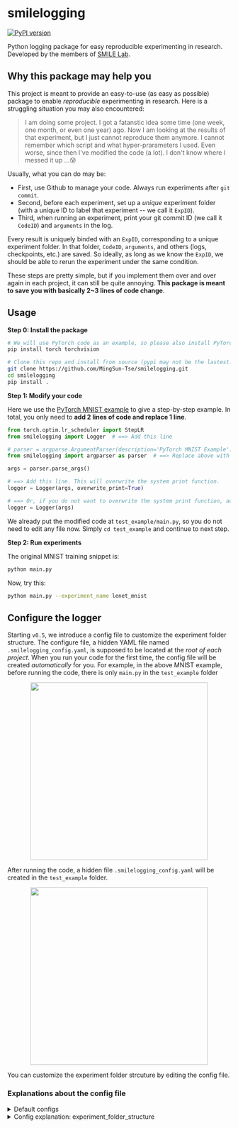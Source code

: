 # smilelogging
[![PyPI version](https://badge.fury.io/py/smilelogging.svg)](https://badge.fury.io/py/smilelogging)

Python logging package for easy reproducible experimenting in research. Developed by the members of [SMILE Lab](https://web.northeastern.edu/smilelab/).

## Why this package may help you
This project is meant to provide an easy-to-use (as easy as possible) package to enable *reproducible* experimenting in research. Here is a struggling situation you may also encountered:
> I am doing some project. I got a fatanstic idea some time (one week, one month, or even one year) ago. Now I am looking at the results of that experiment, but I just cannot reproduce them anymore. I cannot remember which script and what hyper-prarameters I used. Even worse, since then I've modified the code (a lot). I don't know where I messed it up ...:cold_sweat:

Usually, what you can do may be:
- First, use Github to manage your code. Always run experiments after `git commit`. 
- Second, before each experiment, set up a *unique* experiment folder (with a unique ID to label that experiment -- we call it `ExpID`). 
- Third, when running an experiment, print your git commit ID (we call it `CodeID`) and `arguments` in the log.

Every result is uniquely binded with an `ExpID`, corresponding to a unique experiment folder. In that folder, `CodeID`, `arguments`, and others (logs, checkpoints, etc.) are saved. So ideally, as long as we know the `ExpID`, we should be able to rerun the experiment under the same condition.

These steps are pretty simple, but if you implement them over and over again in each project, it can still be quite annoying. **This package is meant to save you with basically 2~3 lines of code change**.


## Usage

**Step 0: Install the package**
```bash
# We will use PyTorch code as an example, so please also install PyTorch here
pip install torch torchvision

# Clone this repo and install from source (pypi may not be the lastest!)
git clone https://github.com/MingSun-Tse/smilelogging.git
cd smilelogging
pip install .
```

**Step 1: Modify your code**

Here we use the [PyTorch MNIST example](https://github.com/pytorch/examples/tree/master/mnist) to give a step-by-step example. In total, you only need to **add 2 lines of code and replace 1 line**.

```python
from torch.optim.lr_scheduler import StepLR
from smilelogging import Logger  # ==> Add this line

# parser = argparse.ArgumentParser(description='PyTorch MNIST Example')
from smilelogging import argparser as parser  # ==> Replace above with this line

args = parser.parse_args()

# ==> Add this line. This will overwrite the system print function.
logger = Logger(args, overwrite_print=True)  

# ==> Or, if you do not want to overwrite the system print function, add this line. Then use `logger.info` to print.
logger = Logger(args)
```

We already put the modified code at `test_example/main.py`, so you do not need to edit any file now. Simply `cd test_example` and continue to next step.

**Step 2: Run experiments**

The original MNIST training snippet is:
```bash
python main.py
```

Now, try this:
```bash
python main.py --experiment_name lenet_mnist
```


## Configure the logger

Starting `v0.5`, we introduce a config file to customize the experiment folder structure. The configure file, a hidden YAML file named `.smilelogging_config.yaml`, is supposed to be located at the _root of each project_. When you run your code for the first time, the config file will be created _automatically_ for you. For example, in the above MNIST example, before running the code, there is only `main.py` in the `test_example` folder
<p align="center">
    <img src="images/before_running.png"  width="400px" >
</p>

After running the code, a hidden file `.smilelogging_config.yaml` will be created in the `test_example` folder.
<p align="center">
    <img src="images/after_running.png"  width="400px" >
</p>

You can customize the experiment folder strcuture by editing the config file. 


### Explanations about the config file
<details>
<summary>Default configs</summary>

```yaml
# Path of the folder to store ALL the experiments.
experiments_path: ./Experiments


#  Path of the folder to store experiments when debugging.
debug_path: ./Debug_Dir


# Folder structure of each experiment. 
# <experiment_folder> means this is a placeholder - Do NOT change it. You may customize the others not wrapped by <>.
experiment_folder_structure:
<experiment_folder>:
    weights:
    log: 
    log.txt
    system_info:
    .caches:


# Customize the format of experiment folder name.
experiment_folder:
format: "<experiment_name>--SERVER<nodeid>.<timeid>"
format_ddp: "<experiment_name>--SERVER<nodeid>.<timeid>.<rank>"  

# Customize the logging prefix format.
logging_prefix: 
format: "<expid> R<rank> <time>"
format_debug: "<expid> R<rank> <time> <callinfo>"
time_format: "%m%d %H:%M:%S"
color: blue


# Backup code.
cache_code:
is_open: True
script: ~/Projects/encode_lab_research_tools/experimenting_tools/cache_code.sh
```
</details>


<details>
<summary>Config explanation: experiment_folder_structure</summary>

The indented structure under the `experiment_folder_structure` describes the folder structure of each experiment. The name with a colon means it is a folder. The name without a colon means it is a file. The default folder and file structure is must-have, so do not change them. You can add more folders, e.g., you may want to have a folder to save the generated images for image generation tasks. Below, we add an `generated_images` folder to save the generated images:
```YAML
# Folder structure of each experiment. 
# <experiment_folder> means this is a placeholder - Do NOT change it. You may customize the others not wrapped by <>.
experiment_folder_structure:
  <experiment_folder>:
    weights:
    log: 
      log.txt
    system_info:
    .caches:
    generated_images:
```
Then, in your code, you can access the `generated_images` folder by using `logger.experiment_folder.generated_images.path`.
</details>





